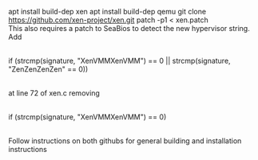 apt install build-dep xen
apt install build-dep qemu
git clone https://github.com/xen-project/xen.git
patch -p1 < xen.patch
<br/>
This also requires a patch to SeaBios to detect the new hypervisor string.
<br/>
Add<br/><br/>

 if (strcmp(signature, "XenVMMXenVMM") == 0 || strcmp(signature, "ZenZenZenZen" == 0))<br/><br/>
	
at line 72 of xen.c removing<br/><br/>

 if (strcmp(signature, "XenVMMXenVMM") == 0)<br/><br/>

Follow instructions on both githubs for general building and installation instructions 
